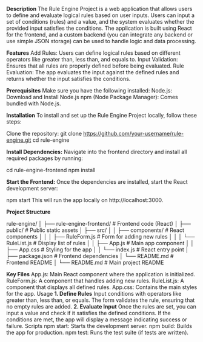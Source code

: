 **Description**
The Rule Engine Project is a web application that allows users to define and evaluate logical rules based on user inputs. Users can input a set of conditions (rules) and a value, and the system evaluates whether the provided input satisfies the conditions. The application is built using React for the frontend, and a custom backend (you can integrate any backend or use simple JSON storage) can be used to handle logic and data processing.

**Features**
Add Rules: Users can define logical rules based on different operators like greater than, less than, and equals to.
Input Validation: Ensures that all rules are properly defined before being evaluated.
Rule Evaluation: The app evaluates the input against the defined rules and returns whether the input satisfies the conditions.

**Prerequisites**
Make sure you have the following installed:
Node.js: Download and Install Node.js
npm (Node Package Manager): Comes bundled with Node.js.


**Installation**
To install and set up the Rule Engine Project locally, follow these steps:

Clone the repository:
git clone https://github.com/your-username/rule-engine.git
cd rule-engine

**Install Dependencies:** Navigate into the frontend directory and install all required packages by running:

cd rule-engine-frontend
npm install

**Start the Frontend:** Once the dependencies are installed, start the React development server:

npm start
This will run the app locally on http://localhost:3000.

**Project Structure**

rule-engine/
│
├── rule-engine-frontend/        # Frontend code (React)
│   ├── public/                  # Public static assets
│   ├── src/
│   │   ├── components/          # React components
│   │   │   ├── RuleForm.js      # Form for adding new rules
│   │   │   └── RuleList.js      # Display list of rules
│   │   ├── App.js               # Main app component
│   │   ├── App.css              # Styling for the app
│   │   └── index.js             # React entry point
│   ├── package.json             # Frontend dependencies
│   └── README.md                # Frontend README
│
└── README.md                    # Main project README

**Key Files**
App.js: Main React component where the application is initialized.
RuleForm.js: A component that handles adding new rules.
RuleList.js: A component that displays all defined rules.
App.css: Contains the main styles for the app.
Usage
**1. Define Rules**
Input conditions with operators like greater than, less than, or equals.
The form validates the rule, ensuring that no empty rules are added.
**2. Evaluate Input**
Once the rules are set, you can input a value and check if it satisfies the defined conditions.
If the conditions are met, the app will display a message indicating success or failure.
Scripts
npm start: Starts the development server.
npm build: Builds the app for production.
npm test: Runs the test suite (if tests are written).

